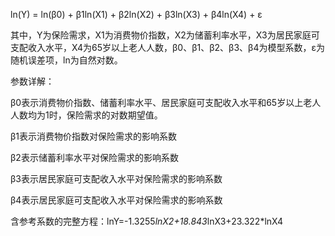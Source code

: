 ln(Y) = ln(β0) + β1ln(X1) + β2ln(X2) + β3ln(X3) + β4ln(X4) + ε

其中，Y为保险需求，X1为消费物价指数，X2为储蓄利率水平，X3为居民家庭可支配收入水平，X4为65岁以上老人人数，β0、β1、β2、β3、β4为模型系数，ε为随机误差项，ln为自然对数。

参数详解：  

β0表示消费物价指数、储蓄利率水平、居民家庭可支配收入水平和65岁以上老人人数均为1时，保险需求的对数期望值。

β1表示消费物价指数对保险需求的影响系数

β2表示储蓄利率水平对保险需求的影响系数

β3表示居民家庭可支配收入水平对保险需求的影响系数

β4表示居民家庭可支配收入水平对保险需求的影响系数


含参考系数的完整方程：lnY=-1.3255*lnX2+18.843*lnX3+23.322*lnX4
